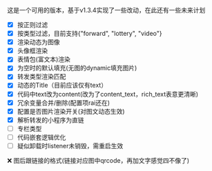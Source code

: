 这是一个可用的版本，基于v1.3.4实现了一些改动，在此还有一些未来计划
- [x] 按正则过滤
- [x] 按类型过滤，目前支持{"forward", "lottery", "video"}
- [x] 渲染动态为图像
- [x] 头像框渲染
- [x] 表情包(富文本)渲染
- [x] 为空时的默认填充(无图的dynamic填充图片)
- [x] 转发类型渲染匹配
- [x] 动态的Title（目前应该仅有text）
- [x] 代码中text改为content(改为了content_text，rich_text表意更清晰)
- [x] 冗余变量合并/删除(配置项rai还在)
- [x] 配置是否图片渲染开关(对图文动态生效)
- [x] 解析转发的小程序为直链
- [ ] 专栏类型
- [ ] 代码嵌套逻辑优化
- [ ] 疑似卸载时listener未销毁，需重启生效

❌ 图后跟链接的格式(链接对应图中qrcode，再加文字感觉四不像了)